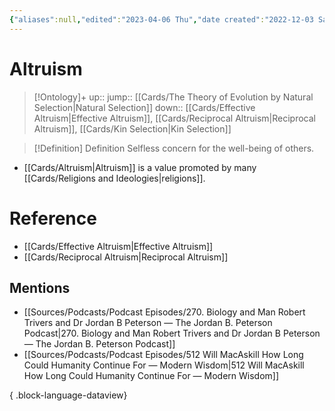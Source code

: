 ```yaml
---
{"aliases":null,"edited":"2023-04-06 Thu","date created":"2022-12-03 Sat","tags":["on/Science/Biology"],"dg-publish":true,"permalink":"/cards/altruism/","dgPassFrontmatter":true}
---
```


# Altruism

> [!Ontology]+
> up:: 
> jump:: [[Cards/The Theory of Evolution by Natural Selection\|Natural Selection]]
> down:: [[Cards/Effective Altruism\|Effective Altruism]], [[Cards/Reciprocal Altruism\|Reciprocal Altruism]], [[Cards/Kin Selection\|Kin Selection]]

> [!Definition] Definition
> Selfless concern for the well-being of others.

- [[Cards/Altruism\|Altruism]] is a value promoted by many [[Cards/Religions and Ideologies\|religions]].

# Reference
- [[Cards/Effective Altruism\|Effective Altruism]]
- [[Cards/Reciprocal Altruism\|Reciprocal Altruism]]

## Mentions
- [[Sources/Podcasts/Podcast Episodes/270. Biology and Man   Robert Trivers and Dr Jordan B Peterson — The Jordan B. Peterson Podcast\|270. Biology and Man   Robert Trivers and Dr Jordan B Peterson — The Jordan B. Peterson Podcast]]
- [[Sources/Podcasts/Podcast Episodes/512   Will MacAskill   How Long Could Humanity Continue For — Modern Wisdom\|512   Will MacAskill   How Long Could Humanity Continue For — Modern Wisdom]]

{ .block-language-dataview}